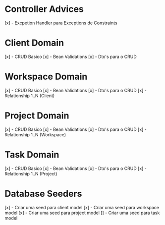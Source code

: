 # Controller Advices
[x] - Excpetion Handler para Exceptions de Constraints


# Client Domain
[x] - CRUD Basico
[x] - Bean Validations
[x] - Dto's para o CRUD



# Workspace Domain
[x] - CRUD Basico
[x] - Bean Validations
[x] - Dto's para o CRUD
[x] - Relationship 1..N (Client)



# Project Domain
[x] - CRUD Basico
[x] - Bean Validations
[x] - Dto's para o CRUD
[x] - Relationship 1..N (Workspace)


# Task Domain
[x] - CRUD Basico
[x] - Bean Validations
[x] - Dto's para o CRUD
[x] - Relationship 1..N (Project)


# Database Seeders
[x] - Criar uma seed para client model
[x] - Criar uma seed para workspace model
[x] - Criar uma seed para project model
[] - Criar uma seed para task model
